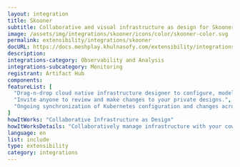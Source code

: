 ```yaml
---
layout: integration
title: Skooner
subtitle: Collaborative and visual infrastructure as design for Skooner
image: /assets/img/integrations/skooner/icons/color/skooner-color.svg
permalink: extensibility/integrations/skooner
docURL: https://docs.meshplay.khulnasofy.com/extensibility/integrations/skooner
description: 
integrations-category: Observability and Analysis
integrations-subcategory: Monitoring
registrant: Artifact Hub
components: 
featureList: [
  "Drag-n-drop cloud native infrastructure designer to configure, model, and deploy your workloads.",
  "Invite anyone to review and make changes to your private designs.",
  "Ongoing synchronization of Kubernetes configuration and changes across any number of clusters."
]
howItWorks: "Collaborative Infrastructure as Design"
howItWorksDetails: "Collaboratively manage infrastructure with your coworkers synchronously sharing the same designs."
language: en
list: include
type: extensibility
category: integrations
---
```

